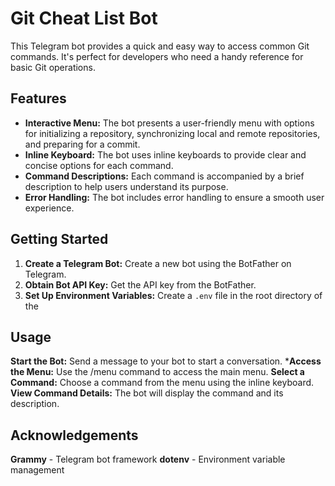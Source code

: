 # Git Cheat List Bot

This Telegram bot provides a quick and easy way to access common Git commands. It's perfect for developers who need a handy reference for basic Git operations.

## Features

* **Interactive Menu:** The bot presents a user-friendly menu with options for initializing a repository, synchronizing local and remote repositories, and preparing for a commit.
* **Inline Keyboard:** The bot uses inline keyboards to provide clear and concise options for each command.
* **Command Descriptions:** Each command is accompanied by a brief description to help users understand its purpose.
* **Error Handling:** The bot includes error handling to ensure a smooth user experience.

## Getting Started

1. **Create a Telegram Bot:** Create a new bot using the BotFather on Telegram.
2. **Obtain Bot API Key:** Get the API key from the BotFather.
3. **Set Up Environment Variables:** Create a `.env` file in the root directory of the

## Usage

**Start the Bot:** Send a message to your bot to start a conversation.
***Access the Menu:** Use the /menu command to access the main menu.
**Select a Command:** Choose a command from the menu using the inline keyboard.
**View Command Details:** The bot will display the command and its description.

## Acknowledgements

**Grammy** - Telegram bot framework
**dotenv** - Environment variable management

